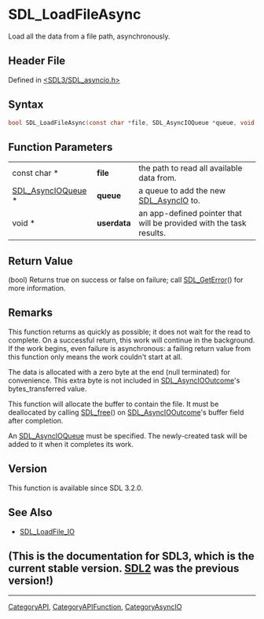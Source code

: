 # SDL_LoadFileAsync

Load all the data from a file path, asynchronously.

## Header File

Defined in [<SDL3/SDL_asyncio.h>](https://github.com/libsdl-org/SDL/blob/main/include/SDL3/SDL_asyncio.h)

## Syntax

```c
bool SDL_LoadFileAsync(const char *file, SDL_AsyncIOQueue *queue, void *userdata);
```

## Function Parameters

|                                        |              |                                                                     |
| -------------------------------------- | ------------ | ------------------------------------------------------------------- |
| const char *                           | **file**     | the path to read all available data from.                           |
| [SDL_AsyncIOQueue](SDL_AsyncIOQueue) * | **queue**    | a queue to add the new [SDL_AsyncIO](SDL_AsyncIO) to.               |
| void *                                 | **userdata** | an app-defined pointer that will be provided with the task results. |

## Return Value

(bool) Returns true on success or false on failure; call
[SDL_GetError](SDL_GetError)() for more information.

## Remarks

This function returns as quickly as possible; it does not wait for the read
to complete. On a successful return, this work will continue in the
background. If the work begins, even failure is asynchronous: a failing
return value from this function only means the work couldn't start at all.

The data is allocated with a zero byte at the end (null terminated) for
convenience. This extra byte is not included in
[SDL_AsyncIOOutcome](SDL_AsyncIOOutcome)'s bytes_transferred value.

This function will allocate the buffer to contain the file. It must be
deallocated by calling [SDL_free](SDL_free)() on
[SDL_AsyncIOOutcome](SDL_AsyncIOOutcome)'s buffer field after completion.

An [SDL_AsyncIOQueue](SDL_AsyncIOQueue) must be specified. The
newly-created task will be added to it when it completes its work.

## Version

This function is available since SDL 3.2.0.

## See Also

- [SDL_LoadFile_IO](SDL_LoadFile_IO)


## (This is the documentation for SDL3, which is the current stable version. [SDL2](https://wiki.libsdl.org/SDL2/) was the previous version!)



----
[CategoryAPI](CategoryAPI), [CategoryAPIFunction](CategoryAPIFunction), [CategoryAsyncIO](CategoryAsyncIO)

